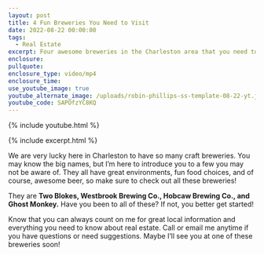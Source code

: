 ```yaml
---
layout: post
title: 4 Fun Breweries You Need to Visit
date: 2022-08-22 00:00:00
tags:
  - Real Estate
excerpt: Four awesome breweries in the Charleston area that you need to try.
enclosure:
pullquote:
enclosure_type: video/mp4
enclosure_time:
use_youtube_image: true
youtube_alternate_image: /uploads/robin-phillips-ss-template-08-22-yt.jpg
youtube_code: SAPOfzYC8KQ
---
```

{% include youtube.html %}

{% include excerpt.html %}

We are very lucky here in Charleston to have so many craft breweries. You may know the big names, but I’m here to introduce you to a few you may not be aware of. They all have great environments, fun food choices, and of course, awesome beer, so make sure to check out all these breweries\!&nbsp;

They are **Two Blokes, Westbrook Brewing Co., Hobcaw Brewing Co., and Ghost Monkey.** Have you been to all of these? If not, you better get started\!&nbsp;

Know that you can always count on me for great local information and everything you need to know about real estate. Call or email me anytime if you have questions or need suggestions. Maybe I’ll see you at one of these breweries soon\!